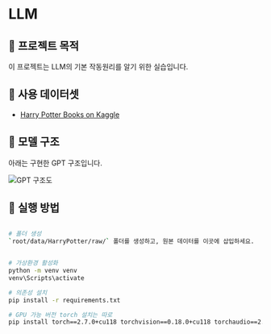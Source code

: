 # LLM

## 📌 프로젝트 목적
이 프로젝트는 LLM의 기본 작동원리를 알기 위한 실습입니다.

## 📂 사용 데이터셋
- [Harry Potter Books on Kaggle](https://www.kaggle.com/datasets/shubhammaindola/harry-potter-books?select=02+Harry+Potter+and+the+Chamber+of+Secrets.txt)

## 🧠 모델 구조
아래는 구현한 GPT 구조입니다.

![GPT 구조도](https://www.mdpi.com/mathematics/mathematics-11-02320/article_deploy/html/images/mathematics-11-02320-g001.png)


## 🔧 실행 방법
```bash

# 폴더 생성
`root/data/HarryPotter/raw/` 폴더를 생성하고, 원본 데이터를 이곳에 삽입하세요.


# 가상환경 활성화
python -m venv venv
venv\Scripts\activate

# 의존성 설치
pip install -r requirements.txt

# GPU 가능 버전 torch 설치는 따로
pip install torch==2.7.0+cu118 torchvision==0.18.0+cu118 torchaudio==2.7.0+cu118 --extra-index-url https://download.pytorch.org/whl/cu118



